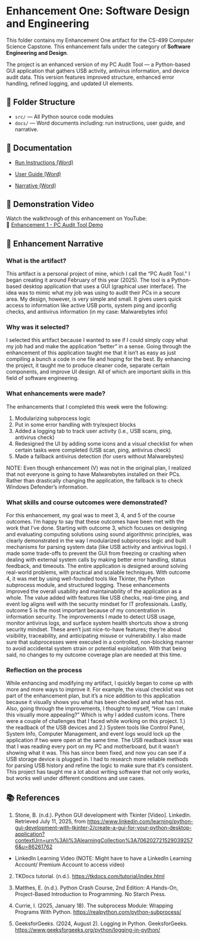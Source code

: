 # Enhancement One: Software Design and Engineering 

This folder contains my Enhancement One artifact for the CS-499 Computer Science Capstone. This enhancement falls under the category of **Software Engineering and Design**.

The project is an enhanced version of my PC Audit Tool — a Python-based GUI application that gathers USB activity, antivirus information, and device audit data. This version features improved structure, enhanced error handling, refined logging, and updated UI elements.


## 📁 Folder Structure

- `src/` — All Python source code modules
- `docs/` — Word documents including: run instructions, user guide, and narrative.


## 📄 Documentation

- [Run Instructions (Word)](./docs/PC%20Audit%20Tool_Run_Instructions%20Rev1.1.docx)

- [User Guide (Word)](./docs/PC%20Audit%20Tool_User_Guide%20Rev%201.1.docx)
  
- [Narrative (Word)](./docs/3-2%20Milestone%20Two_Enhancement1_SWDesign&Eng_Guarino,Matthew.docx)


## 🎥 Demonstration Video

Watch the walkthrough of this enhancement on YouTube:  
🔗 [Enhancement 1 - PC Audit Tool Demo](https://youtu.be/6jackT5Y_oc)


## 📘 Enhancement Narrative

### What is the artifact?

This artifact is a personal project of mine, which I call the “PC Audit Tool." I began creating it around February of this year (2025). The tool is a Python-based desktop application that uses a GUI (graphical user interface). The idea was to mimic what my job was using to audit their PCs in a secure area. My design, however, is very simple and small. It gives users quick access to information like active USB ports, system ping and ipconfig checks, and antivirus information (in my case: Malwarebytes info)

### Why was it selected?

I selected this artifact because I wanted to see if I could simply copy what my job had and make the application “better” in a sense. Going through the enhancement of this application taught me that it isn’t as easy as just compiling a bunch a code in one file and hoping for the best. By enhancing the project, it taught me to produce cleaner code, separate certain components, and improve UI design. All of which are important skills in this field of software engineering. 

### What enhancements were made?

The enhancements that I completed this week were the following:
1.	Modularizing subprocess logic
2.	Put in some error handling with try/expect blocks 
3.	Added a logging tab to track user activity (i.e., USB scans, ping, antivirus check)
4.	Redesigned the UI by adding some icons and a visual checklist for when certain tasks were completed (USB scan, ping, antivirus check)
5.	Made a fallback antivirus detection (for users without Malwarebytes)
  
NOTE: Even though enhancement (V) was not in the original plan, I realized that not everyone is going to have Malwarebytes installed on their PCs. Rather than drastically changing the application, the fallback is to check Windows Defender’s information. 


### What skills and course outcomes were demonstrated?

For this enhancement, my goal was to meet 3, 4, and 5 of the course outcomes. I’m happy to say that these outcomes have been met with the work that I’ve done. 
Starting with outcome 3, which focuses on designing and evaluating computing solutions using sound algorithmic principles, was clearly demonstrated in the way I modularized subprocess logic and built mechanisms for parsing system data (like USB activity and antivirus logs). I made some trade-offs to prevent the GUI from freezing or crashing when dealing with external system calls by making better error handling, status feedback, and timeouts. The entire application is designed around solving real-world problems, with practical and scalable techniques.
With outcome 4, it was met by using well-founded tools like Tkinter, the Python subprocess module, and structured logging. These enhancements improved the overall usability and maintainability of the application as a whole. The value added with features like USB checks, real-time ping, and event log aligns well with the security mindset for IT professionals. 
Lastly, outcome 5 is the most important because of my concentration in information security. The improvements I made to detect USB usage, monitor antivirus logs, and surface system health shortcuts show a strong security mindset. These aren’t just nice-to-have features; they’re about visibility, traceability, and anticipating misuse or vulnerability. I also made sure that subprocesses were executed in a controlled, non-blocking manner to avoid accidental system strain or potential exploitation.
With that being said, no changes to my outcome coverage plan are needed at this time.


### Reflection on the process
While enhancing and modifying my artifact, I quickly began to come up with more and more ways to improve it. For example, the visual checklist was not part of the enhancement plan, but it’s a nice addition to this application because it visually shows you what has been checked and what has not. Also, going through the improvements, I thought to myself, “How can I make this visually more appealing?” Which is why I added custom icons.
There were a couple of challenges that I faced while working on this project. 1.) the readback of the USB devices and 2.) System tools like Control Panel, System Info, Computer Management, and event logs would lock up the application if two were open at the same time. The USB readback issue was that I was reading every port on my PC and motherboard, but it wasn’t showing what it was. This has since been fixed, and now you can see if a USB storage device is plugged in. I had to research more reliable methods for parsing USB history and refine the logic to make sure that it’s consistent. 
This project has taught me a lot about writing software that not only works, but works well under different conditions and use cases.

## 📚 References
1. Stone, B. (n.d.). Python GUI development with Tkinter [Video]. LinkedIn. Retrieved July 11, 2025, from https://www.linkedin.com/learning/python-gui-development-with-tkinter-2/create-a-gui-for-your-python-desktop-application?contextUrn=urn%3Ali%3AlearningCollection%3A7062027215290392576&u=86261762
- LinkedIn Learning Video (NOTE: Might have to have a LinkedIn Learning Account/ Premium Account to access video)
  
2. TKDocs tutorial. (n.d.). https://tkdocs.com/tutorial/index.html

3. Matthes, E. (n.d.). Python Crash Course, 2nd Edition: A Hands-On, Project-Based Introduction to Programming. No Starch Press.

4. Currie, I. (2025, January 18). The subprocess Module: Wrapping Programs With Python. https://realpython.com/python-subprocess/

5. GeeksforGeeks. (2024, August 2). Logging in Python. GeeksforGeeks. https://www.geeksforgeeks.org/python/logging-in-python/
